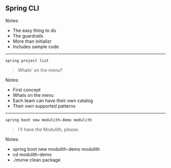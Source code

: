 ## Spring CLI

Notes:
- The easy thing to do
- The guardrails
- More than initializr
- Includes sample code

---

```text
spring project list
```
> Whats' on the menu?

Notes:
- First concept
- Whats on the menu
- Each team can have their own catalog
- Their own supported patterns

---

```text
spring boot new modulith-demo modulith
```
> I'll have the Modulith, please.

Notes:
- spring boot new modulith-demo modulith
- cd modulith-demo
- ./mvnw clean package